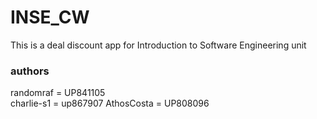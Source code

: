# INSE_CW
This is a deal discount app for
Introduction to Software Engineering unit


### authors
randomraf = UP841105  
charlie-s1 = up867907
AthosCosta = UP808096
